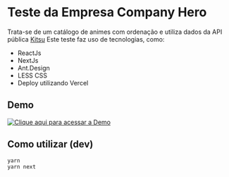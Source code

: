 # Teste da Empresa Company Hero

Trata-se de um catálogo de animes com ordenação e utiliza dados da API pública [Kitsu](https://kitsu.docs.apiary.io/#)
Este teste faz uso de tecnologias, como:
- ReactJs
- NextJs
- Ant.Design
- LESS CSS
- Deploy utilizando Vercel

## Demo

[![Clique aqui para acessar a Demo](https://vercel.com/button)](https://vercel.com/import/project?template=https://github.com/vercel/next.js/tree/canary/examples/hello-world)

## Como utilizar (dev)

```
yarn
yarn next
```
